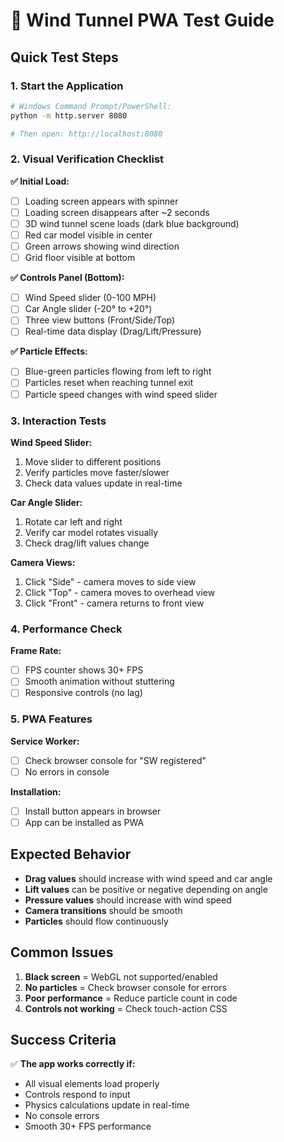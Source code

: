 # 🧪 Wind Tunnel PWA Test Guide

## Quick Test Steps

### 1. Start the Application
```bash
# Windows Command Prompt/PowerShell:
python -m http.server 8080

# Then open: http://localhost:8080
```

### 2. Visual Verification Checklist

**✅ Initial Load:**
- [ ] Loading screen appears with spinner
- [ ] Loading screen disappears after ~2 seconds
- [ ] 3D wind tunnel scene loads (dark blue background)
- [ ] Red car model visible in center
- [ ] Green arrows showing wind direction
- [ ] Grid floor visible at bottom

**✅ Controls Panel (Bottom):**
- [ ] Wind Speed slider (0-100 MPH)
- [ ] Car Angle slider (-20° to +20°)
- [ ] Three view buttons (Front/Side/Top)
- [ ] Real-time data display (Drag/Lift/Pressure)

**✅ Particle Effects:**
- [ ] Blue-green particles flowing from left to right
- [ ] Particles reset when reaching tunnel exit
- [ ] Particle speed changes with wind speed slider

### 3. Interaction Tests

**Wind Speed Slider:**
1. Move slider to different positions
2. Verify particles move faster/slower
3. Check data values update in real-time

**Car Angle Slider:**
1. Rotate car left and right
2. Verify car model rotates visually
3. Check drag/lift values change

**Camera Views:**
1. Click "Side" - camera moves to side view
2. Click "Top" - camera moves to overhead view  
3. Click "Front" - camera returns to front view

### 4. Performance Check

**Frame Rate:**
- [ ] FPS counter shows 30+ FPS
- [ ] Smooth animation without stuttering
- [ ] Responsive controls (no lag)

### 5. PWA Features

**Service Worker:**
- [ ] Check browser console for "SW registered"
- [ ] No errors in console

**Installation:**
- [ ] Install button appears in browser
- [ ] App can be installed as PWA

## Expected Behavior

- **Drag values** should increase with wind speed and car angle
- **Lift values** can be positive or negative depending on angle
- **Pressure values** should increase with wind speed
- **Camera transitions** should be smooth
- **Particles** should flow continuously

## Common Issues

1. **Black screen** = WebGL not supported/enabled
2. **No particles** = Check browser console for errors
3. **Poor performance** = Reduce particle count in code
4. **Controls not working** = Check touch-action CSS

## Success Criteria

✅ **The app works correctly if:**
- All visual elements load properly
- Controls respond to input
- Physics calculations update in real-time
- No console errors
- Smooth 30+ FPS performance 